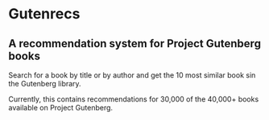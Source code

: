 # Gutenrecs

## A recommendation system for Project Gutenberg books

Search for a book by title or by author and get the 10 most similar book sin the Gutenberg library.

Currently, this contains recommendations for 30,000 of the 40,000+ books available on Project Gutenberg.





